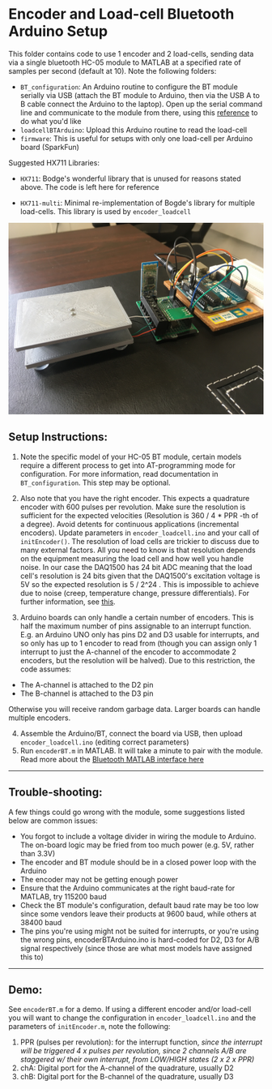 # Encoder and Load-cell Bluetooth Arduino Setup

This folder contains code to use 1 encoder and 2 load-cells, sending data via a single bluetooth HC-05 module to MATLAB at a specified rate of samples per second (default at 10). Note the following folders:

* `BT_configuration`: An Arduino routine to configure the BT module serially via USB (attach the BT module to Arduino, then via the USB A to B cable connect the Arduino to the laptop). Open up the serial command line and communicate to the module from there, using this [reference](https://www.itead.cc/wiki/Serial_Port_Bluetooth_Module_(Master/Slave)\_:\_HC-05) to do what you'd like
* `loadcellBTArduino`: Upload this Arduino routine to read the load-cell
* `firmware`: This is useful for setups with only one load-cell per Arduino board (SparkFun)

Suggested HX711 Libraries:

* `HX711`: Bodge's wonderful library that is unused for reasons stated above. The code is left here for reference

* `HX711-multi`: Minimal re-implementation of Bogde's library for multiple load-cells. This library is used by `encoder_loadcell`

![setup](./setup_1.JPG)

## Setup Instructions:
1.  Note the specific model of your HC-05 BT module, certain models require a different process to get into AT-programming mode for configuration. For more information, read documentation in `BT_configuration`. This step may be optional.
2.  Also note that you have the right encoder. This expects a quadrature encoder with 600 pulses per revolution. Make sure the resolution is sufficient for the expected velocities (Resolution is 360 / 4 * PPR -th of a degree). Avoid detents for continuous applications (incremental encoders). Update parameters in `encoder_loadcell.ino` and your call of `initEncoder()`. The resolution of load cells are trickier to discuss due to many external factors. All you need to know is that resolution depends on the equipment measuring the load cell and how well you handle noise. In our case the DAQ1500 has 24 bit ADC meaning that the load cell's resolution is 24 bits given that the DAQ1500's excitation voltage is 5V so the expected resolution is 5 / 2^24 . This is impossible to achieve due to noise (creep, temperature change, pressure differentials). For further information, see [this](https://www.hardysolutions.com/tenants/hardy/documents/5FactorsA.pdf).

3.  Arduino boards can only handle a certain number of encoders. This is half the maximum number of pins assignable to an interrupt function. E.g. an Arduino UNO only has pins D2 and D3 usable for interrupts, and so only has up to 1 encoder to read from (though you can assign only 1 interrupt to just the A-channel of the encoder to accommodate 2 encoders, but the resolution will be halved). Due to this restriction, the code assumes:

 * The A-channel is attached to the D2 pin
 * The B-channel is attached to the D3 pin

 Otherwise you will receive random garbage data. Larger boards can handle multiple encoders.

4.  Assemble the Arduino/BT, connect the board via USB, then upload `encoder_loadcell.ino` (editing correct parameters)
5.  Run `encoderBT.m` in MATLAB. It will take a minute to pair with the module. Read more about the [Bluetooth MATLAB interface here](https://www.mathworks.com/help/instrument/bluetooth-communication.html)

---

## Trouble-shooting:
A few things could go wrong with the module, some suggestions listed below are common issues:

* You forgot to include a voltage divider in wiring the module to Arduino. The on-board logic may be fried from too much power (e.g. 5V, rather than 3.3V)
*  The encoder and BT module should be in a closed power loop with the Arduino
*  The encoder may not be getting enough power
*  Ensure that the Arduino communicates at the right baud-rate for MATLAB, try 115200 baud
*  Check the BT module's configuration, default baud rate may be too low since some vendors leave their products at 9600 baud, while others at 38400 baud
*  The pins you're using might not be suited for interrupts, or you're using the wrong pins, encoderBTArduino.ino is hard-coded for D2, D3 for A/B signal respectively (since those are what most models have assigned this to)

---

## Demo:

See `encoderBT.m` for a demo. If using a different encoder and/or load-cell you will want to
change the configuration in `encoder_loadcell.ino` and the parameters of `initEncoder.m`, note the following:

1. PPR (pulses per revolution): for the interrupt function, *since the interrupt will be triggered 4 x pulses per revolution, since 2 channels A/B are staggered w/ their own interrupt, from LOW/HIGH states (2 x 2 x PPR)*
2. chA: Digital port for the A-channel of the quadrature, usually D2
3. chB: Digital port for the B-channel of the quadrature, usually D3
